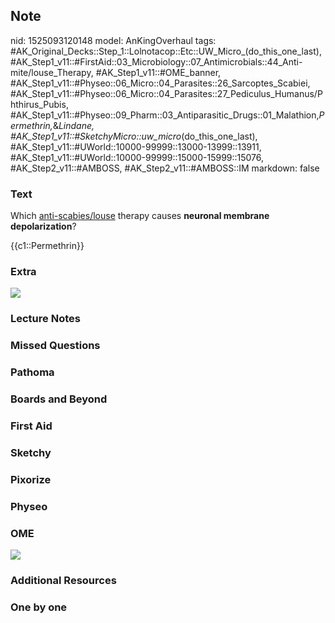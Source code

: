 ## Note
nid: 1525093120148
model: AnKingOverhaul
tags: #AK_Original_Decks::Step_1::Lolnotacop::Etc::UW_Micro_(do_this_one_last), #AK_Step1_v11::#FirstAid::03_Microbiology::07_Antimicrobials::44_Anti-mite/louse_Therapy, #AK_Step1_v11::#OME_banner, #AK_Step1_v11::#Physeo::06_Micro::04_Parasites::26_Sarcoptes_Scabiei, #AK_Step1_v11::#Physeo::06_Micro::04_Parasites::27_Pediculus_Humanus/Phthirus_Pubis, #AK_Step1_v11::#Physeo::09_Pharm::03_Antiparasitic_Drugs::01_Malathion,_Permethrin,_&_Lindane, #AK_Step1_v11::#SketchyMicro::uw_micro_(do_this_one_last), #AK_Step1_v11::#UWorld::10000-99999::13000-13999::13911, #AK_Step1_v11::#UWorld::10000-99999::15000-15999::15076, #AK_Step2_v11::#AMBOSS, #AK_Step2_v11::#AMBOSS::IM
markdown: false

### Text
Which <u>anti-scabies/louse</u> therapy causes <b>neuronal membrane
depolarization</b>?
<div>
  {{c1::Permethrin}}
</div>

### Extra
<img src="Xnip2018-04-30_08-59-36.jpg">

### Lecture Notes


### Missed Questions


### Pathoma


### Boards and Beyond


### First Aid


### Sketchy


### Pixorize


### Physeo


### OME
<div class="ome-widget">
  <a href="https://onlinemeded.org?ref=anki"><img src=
  "_OME_AnkiFlashcards_General_7.png"></a>
</div>

### Additional Resources


### One by one

